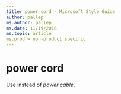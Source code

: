```yaml
---
title: power cord - Microsoft Style Guide
author: pallep
ms.author: pallep
ms.date: 11/19/2016
ms.topic: article
ms.prod = non-product specific
---
```


# power cord

Use instead of *power cable*.
